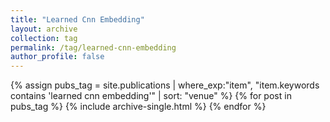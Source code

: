```yaml
---
title: "Learned Cnn Embedding"
layout: archive
collection: tag
permalink: /tag/learned-cnn-embedding
author_profile: false
---
```


{% assign pubs_tag = site.publications | where_exp:"item", "item.keywords contains 'learned cnn embedding'" | sort: "venue" %}
{% for post in pubs_tag %}
  {% include archive-single.html %}
{% endfor %}